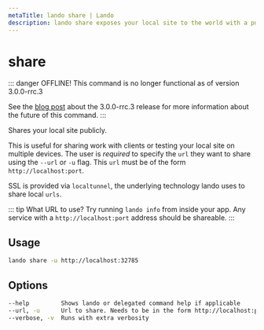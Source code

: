```yaml
---
metaTitle: lando share | Lando
description: lando share exposes your local site to the world with a publicly accessible URL.
---
```


# share

::: danger OFFLINE!
This command is no longer functional as of version 3.0.0-rrc.3

See the [blog post](https://blog.lando.dev/2020/04/03/whats-new-in-lando-3-0-0-rrc-3/#_3-the-sun-sets-on-lando-share-for-now) about the 3.0.0-rrc.3 release for more information about the future of this command.
:::

Shares your local site publicly.

This is useful for sharing work with clients or testing your local site on multiple devices. The user is *required* to specify the `url` they want to share using the `--url` or `-u` flag. This `url` must be of the form `http://localhost:port`.

SSL is provided via `localtunnel`, the underlying technology lando uses to share local `urls`.

::: tip What URL to use?
Try running `lando info` from inside your app. Any service with a `http://localhost:port` address should be shareable.
:::

## Usage

```bash
lando share -u http://localhost:32785
```

## Options

```bash
--help         Shows lando or delegated command help if applicable
--url, -u      Url to share. Needs to be in the form http://localhost:port
--verbose, -v  Runs with extra verbosity
```

